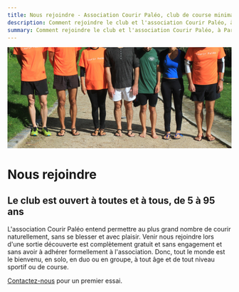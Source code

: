```yaml
---
title: Nous rejoindre - Association Courir Paléo, club de course minimaliste
description: Comment rejoindre le club et l'association Courir Paléo, à Paris, en province ou en régions
summary: Comment rejoindre le club et l'association Courir Paléo, à Paris, en province ou en régions
---
```

![Courir Paleo](/assets/images/CourirPaleo_groupe_Parc-Montsouris_pieds_1200px.jpg)
# Nous rejoindre
## Le club est ouvert à toutes et à tous, de 5 à 95 ans
L'association Courir Paléo entend permettre au plus grand nombre de courir naturellement, sans se blesser et avec plaisir. Venir nous rejoindre lors d'une sortie découverte est complètement gratuit et sans engagement et sans avoir à adhérer formellement à l'association.
Donc, tout le monde est le bienvenu, en solo, en duo ou en groupe, à tout âge et de tout niveau sportif ou de course.

[Contactez-nous](/contact) pour un premier essai.


